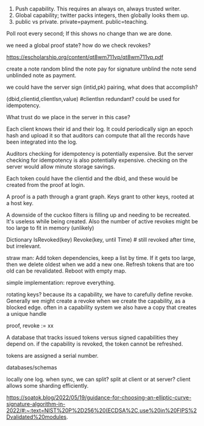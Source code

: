 
1. Push capability. This requires an always on, always trusted writer.
2. Global capability; twitter packs integers, then globally looks them up.
3. public vs private. private=payment. public=teaching.


Poll root every second; If this shows no change than we are done.

we need a global proof state? how do we check revokes?

https://escholarship.org/content/qt8wm711vp/qt8wm711vp.pdf

create a note random
blind the note
pay for signature
unblind the note
send unblinded note as payment.


we could have the server sign (intid,pk) pairing, what does that accomplish?

(dbid,clientid,clientlsn,value)  #clientlsn redundant? could be used for idempotency.

What trust do we place in the server in this case?

Each client knows their id and their log. It could periodically sign an epoch hash and upload it so that auditors can compute that all the records have been integrated into the log.

Auditors checking for idempotency is potentially expensive. But the server checking for idempotency is also potentially expensive. checking on the server would allow minute storage savings.

Each token could have the clientid and the dbid, and these would be created from the proof at login.

A proof is a path through a grant graph. Keys grant to other keys, rooted at a host key.

A downside of the cuckoo filters is filling up and needing to be recreated. It's useless while being created. Also the number of active revokes might be too large to fit in memory (unlikely)

Dictionary 
IsRevoked(key)
Revoke(key, until Time) # still revoked after time, but irrelevant.

straw man:
Add token dependencies, keep a list by time. If it gets too large, then we delete oldest when we add a new one. Refresh tokens that are too old can be revalidated. Reboot with empty map.

simple implementation: reprove everything.

rotating keys?
because its a capability, we have to carefully define revoke.
Generally we might create a revoke when we create the capability, as a blocked edge. often in a capability system we also have a copy that creates a unique handle

proof, revoke := xx


A database that tracks issued tokens versus signed capabilities they depend on. if the capability is revoked, the token cannot be refreshed.

tokens are assigned a serial number.

databases/schemas

locally one log. when sync, we can split? split at client or at server? client allows some sharding efficiently.

https://soatok.blog/2022/05/19/guidance-for-choosing-an-elliptic-curve-signature-algorithm-in-2022/#:~:text=NIST%20P%2D256%20(ECDSA%2C,use%20in%20FIPS%2Dvalidated%20modules.

